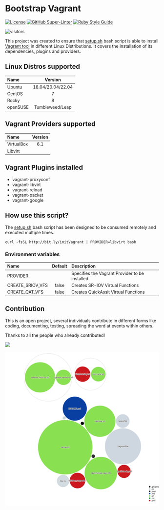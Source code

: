 # Bootstrap Vagrant
<!-- markdown-link-check-disable-next-line -->
[![License](https://img.shields.io/badge/License-Apache%202.0-blue.svg)](https://opensource.org/licenses/Apache-2.0)
[![GitHub Super-Linter](https://github.com/electrocucaracha/bootstrap-vagrant/workflows/Lint%20Code%20Base/badge.svg)](https://github.com/marketplace/actions/super-linter)
[![Ruby Style Guide](https://img.shields.io/badge/code_style-rubocop-brightgreen.svg)](https://github.com/rubocop/rubocop)
<!-- markdown-link-check-disable-next-line -->
![visitors](https://visitor-badge.glitch.me/badge?page_id=electrocucaracha.bootstrap-vagrant)

This project was created to ensure that [setup.sh](setup.sh) bash script is able
to install [Vagrant tool][1] in different Linux Distributions. It covers the
installation of its dependencies, plugins and providers.

## Linux Distros supported

| Name       | Version           |
|:-----------|:-----------------:|
| Ubuntu     | 18.04/20.04/22.04 |
| CentOS     | 7                 |
| Rocky      | 8                 |
| openSUSE   | Tumbleweed/Leap   |

## Vagrant Providers supported

| Name       | Version |
|:-----------|:-------:|
| VirtualBox | 6.1     |
| Libvirt    |         |

## Vagrant Plugins installed

* vagrant-proxyconf
* vagrant-libvirt
* vagrant-reload
* vagrant-packet
* vagrant-google


## How use this script?

The [setup.sh](setup.sh) bash script has been designed to be consumed remotely
and executed multiple times.

    curl -fsSL http://bit.ly/initVagrant | PROVIDER=libvirt bash

### Environment variables

| Name                   | Default | Description                                         |
|:-----------------------|:-------:|:----------------------------------------------------|
| PROVIDER               |         | Specifies the Vagrant Provider to be installed      |
| CREATE_SRIOV_VFS       | false   | Creates SR-IOV Virtual Functions                    |
| CREATE_QAT_VFS         | false   | Creates QuickAssit Virtual Functions                |

## Contribution

This is an open project, several individuals contribute in different forms like
coding, documenting, testing, spreading the word at events within others.

Thanks to all the people who already contributed!

<a href="https://github.com/electrocucaracha/bootstrap-vagrant/graphs/contributors">
  <img src="https://contrib.rocks/image?repo=electrocucaracha/bootstrap-vagrant" />
</a>

![Visualization of the codebase](./codebase-structure.svg)

[1]: https://www.vagrantup.com/
